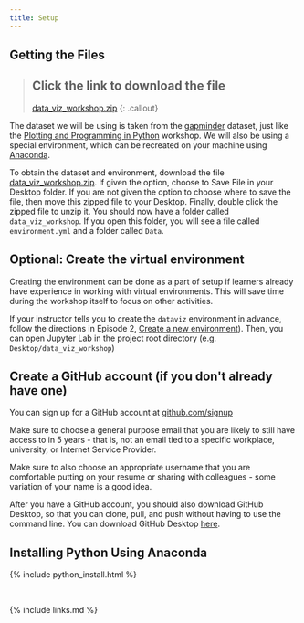 ```yaml
---
title: Setup
---
```


## Getting the Files

> ## Click the link to download the file
> [data_viz_workshop.zip]({{page.root}}/files/data_viz_workshop.zip)
{: .callout}

The dataset we will be using is taken from the [gapminder][gapminder] dataset, 
just like the [Plotting and Programming in Python](http://swcarpentry.github.io/python-novice-gapminder/) workshop.
We will also be using a special environment, which can be recreated on your machine using [Anaconda][anaconda].

To obtain the dataset and environment, download the file [data_viz_workshop.zip]({{page.root}}/files/data_viz_workshop.zip).
If given the option, choose to Save File in your Desktop folder. If you are not given the option to choose where to save the file, then
move this zipped file to your Desktop. Finally, double click the zipped file to unzip it.
You should now have a folder called `data_viz_workshop`. If you open this folder, you will see a file called `environment.yml` and a folder called `Data`.

## Optional: Create the virtual environment

Creating the environment can be done as a part of setup if learners already have experience in working with virtual environments. This will save time during the workshop itself to focus on other activities.

If your instructor tells you to create the `dataviz` environment in advance, follow the directions in Episode 2, [Create a new environment]({{page.root}}/02-create-new-environment)). Then, you can open Jupyter Lab in the project root directory (e.g. `Desktop/data_viz_workshop`)

## Create a GitHub account (if you don't already have one)

You can sign up for a GitHub account at [github.com/signup](https://github.com/signup)

Make sure to choose a general purpose email that you are likely to still have access to in 5 years - that is, not an email tied to a specific workplace, university, or Internet Service Provider.

Make sure to also choose an appropriate username that you are comfortable putting on your resume or sharing with colleagues - some variation of your name is a good idea.

After you have a GitHub account, you should also download GitHub Desktop, so that you can clone, pull, and push without having to use the command line. You can download GitHub Desktop [here](https://desktop.github.com).

## Installing Python Using Anaconda

{% include python_install.html %}

<br>

[anaconda]: https://www.anaconda.com/
[anaconda-mac]: https://www.anaconda.com/download/#macos
[anaconda-linux]: https://www.anaconda.com/download/#linux
[anaconda-windows]: https://www.anaconda.com/download/#windows
[gapminder]: https://en.wikipedia.org/wiki/Gapminder_Foundation
[jupyter]: http://jupyter.org/
[python]: https://python.org
[video-mac]: https://www.youtube.com/watch?v=TcSAln46u9U
[video-windows]: https://www.youtube.com/watch?v=xxQ0mzZ8UvA


{% include links.md %}
